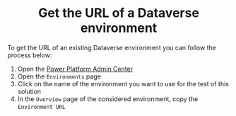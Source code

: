 <p align="center">
    <h1 align="center">
        Get the URL of a Dataverse environment
    </h1>
</p>

To get the URL of an existing Dataverse environment you can follow the process below:

1. Open the [Power Platform Admin Center](https://aka.ms/ppac)
2. Open the `Environments` page
3. Click on the name of the environment you want to use for the test of this solution
4. In the `Overview` page of the considered environment, copy the `Environment URL`

